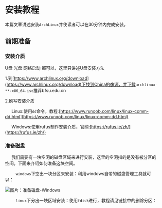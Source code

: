# 安装教程

本篇文章讲述安装<code>ArchLinux</code>并使读者可以在30分钟内完成安装。

## 前期准备

### 安装介质

U盘 光盘 网络启动 都可以，这里只讲述U盘安装方法

1.到[https://www.archlinux.org/download](https://www.archlinux.org/download)下找到China的像源，并下载<code>archlinux-**-x86_64.iso</code>推荐bfsu.edu.cn

2.刷写安装介质

&ensp;&ensp;&ensp;Linux:使用<code>dd</code>命令，教程:[https://www.runoob.com/linux/linux-comm-dd.html](https://www.runoob.com/linux/linux-comm-dd.html)

&ensp;&ensp;&ensp;Windows:使用rufus制作安装介质，官网:[https://rufus.ie/zh/](https://rufus.ie/zh/)

### 准备磁盘

&ensp;&ensp;&ensp;我们需要有一块空闲的磁盘区域来进行安装，这里的空闲指的是没有被分区的空间。下面来介绍如何准备这块空间。

&ensp;&ensp;&ensp;&ensp;&ensp;<code>windows</code>下空出一块分区来安装：利用windows自带的磁盘管理工具就可以：

![图片：准备磁盘-Windows](https://github.com/mgy-qyqf/mgy-qyqf.github.io/blob/main/technology/ArchLinux%E5%AE%89%E8%A3%85/%E5%9B%BE%E7%89%87%EF%BC%9A%E5%87%86%E5%A4%87%E7%A3%81%E7%9B%98-Windows.png?raw=true)

&ensp;&ensp;&ensp;&ensp;&ensp;<code>linux</code>下分出一块区域安装：使用<code>fdisk</code>进行，教程请见链接中的删除分区：


